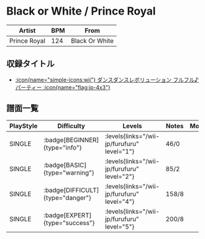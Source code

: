 # Black or White / Prince Royal

|Artist|BPM|From|
|------|---|----|
|Prince Royal|124|Black Or White|

## 収録タイトル

- [:icon{name="simple-icons:wii"} ダンスダンスレボリューション フルフル♪パーティー :icon{name="flag:jp-4x3"}](/wii-jp/furufuru)

## 譜面一覧

|PlayStyle|Difficulty|Levels|Notes|Movie|
|---------|----------|------|-----|-----|
|SINGLE| :badge[BEGINNER]{type="info"}| :levels{links="/wii-jp/furufuru" level="1"}|46/0||
|SINGLE| :badge[BASIC]{type="warning"}| :levels{links="/wii-jp/furufuru" level="2"}|85/2||
|SINGLE| :badge[DIFFICULT]{type="danger"}| :levels{links="/wii-jp/furufuru" level="4"}|158/8||
|SINGLE| :badge[EXPERT]{type="success"}| :levels{links="/wii-jp/furufuru" level="5"}|200/8||
